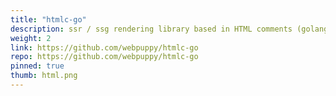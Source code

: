 ```yaml
---
title: "htmlc-go"
description: ssr / ssg rendering library based in HTML comments (golang edition)
weight: 2
link: https://github.com/webpuppy/htmlc-go
repo: https://github.com/webpuppy/htmlc-go
pinned: true
thumb: html.png
---
```



